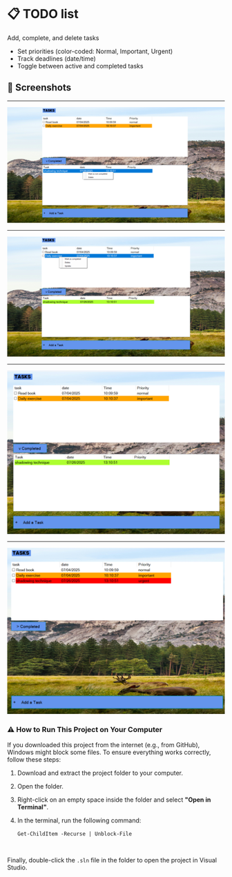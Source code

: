

# 📋 TODO list



Add, complete, and delete tasks

- Set priorities (color-coded: Normal, Important, Urgent)
- Track deadlines (date/time)
- Toggle between active and completed tasks

 



##  :camera_flash: Screenshots  

---



![ScreenShot1](1.png)



---



![ScreenShot2](2.png)



---



![ScreenShot3](3.png)



---



![ScreenShot4](4.png)



### :warning: How to Run This Project on Your Computer



If you downloaded this project from the internet (e.g., from GitHub),  Windows might block some files. To ensure everything works correctly,  follow these steps:

1. Download and extract the project folder to your computer.

2. Open the folder.

3. Right-click on an empty space inside the folder and select **"Open in Terminal"**.

4. In the terminal, run the following command:

   ```
   Get-ChildItem -Recurse | Unblock-File
   ```

   ​    

Finally, double-click the `.sln` file in the folder to open the project in Visual Studio.



